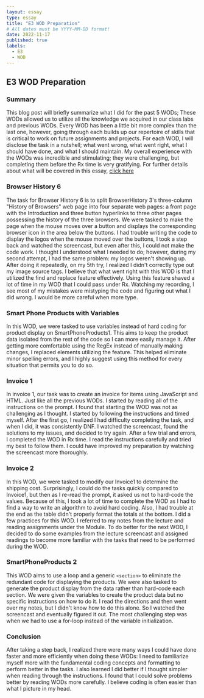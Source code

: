 ```yaml
---
layout: essay
type: essay
title: "E3 WOD Preparation"
# All dates must be YYYY-MM-DD format!
date: 2022-11-17
published: true
labels:
  - E3
  - WOD
---
```


## E3 WOD Preparation

### Summary

This blog post will briefly summarize what I did for the past 5 WODs; These WODs allowed us to utilize all the knowledge we acquired in our class labs and previous WODs. Every WOD has been a little bit more complex than the last one, however, going through each builds up our repertoire of skills that is critical to work on future assignments and projects. For each WOD, I will disclose the task in a nutshell; what went wrong, what went right, what I should have done, and what I should maintain. My overall experience with the WODs was incredible and stimulating; they were challenging, but completing them before the Rx time is very gratifying. For further details about what will be covered in this essay, [click here](https://dport96.github.io/ITM352/morea/060.expressions-operators/experience-preparing-for-WOD.html)
 
### Browser History 6

The task for Browser History 6 is to split BrowserHistory 3's three-column "History of Browsers" web page into four separate web pages: a front page with the Introduction and three button hyperlinks to three other pages possessing the history of the three browsers. We were tasked to make the page when the mouse moves over a button and displays the corresponding browser icon in the area below the buttons. I had trouble writing the code to display the logos when the mouse moved over the buttons, I took a step back and watched the screencast, but even after this, I could not make the code work. I thought I understood what I needed to do; however, during my second attempt, I had the same problem: my logos weren't showing up. After doing it repeatedly, on my 5th try, I realized I didn't correctly type out my image source tags. I believe that what went right with this WOD is that I utilized the find and replace feature effectively. Using this feature shaved a lot of time in my WOD that I could pass under Rx. Watching my recording, I see most of my mistakes were mistyping the code and figuring out what I did wrong. I would be more careful when more type.

### Smart Phone Products with Variables

In this WOD, we were tasked to  use variables instead of hard coding for product display on SmartPhoneProducts1. This aims to keep the product data isolated from the rest of the code so I can more easily manage it. After getting more comfortable using the RegEx instead of manually making changes, I replaced elements utilizing the feature. This helped eliminate minor spelling errors, and I highly suggest using this method for every situation that permits you to do so.

### Invoice 1

In invoice 1, our task was to create an invoice for items using JavaScript and HTML. Just like all the previous WODs. I started by reading all of the instructions on the prompt. I found that starting the WOD was not as challenging as I thought. I started by following the instructions and timed myself. After the first go, I realized I had difficulty completing the task, and when I did, it was consistently DNF. I watched the screencast, found the solutions to my issues, and decided to try again. After a few trial and errors, I completed the WOD in Rx time. I read the instructions carefully and tried my best to follow them. I could have improved my preparation by watching the screencast more thoroughly.

### Invoice 2

In this WOD, we were tasked to modify our Invoice1 to determine the shipping cost. Surprisingly, I could do the tasks quickly compared to Invoice1, but then as I re-read the prompt, it asked us not to hard-code the values. Because of this, I took a lot of time to complete the WOD as  I had to find a way to write an algorithm to avoid hard coding. Also, I had trouble at the end as the table didn't properly format the totals at the bottom. I did a few practices for this WOD. I referred to my notes from the lecture and reading assignments under the Module. To do better for the next WOD, I decided to do some examples from the lecture screencast and assigned readings to become more familiar with the tasks that need to be performed during the WOD.

### SmartPhoneProducts 2

This WOD aims to use a loop and a generic `<section>` to eliminate the redundant code for displaying the products. We were also tasked to generate the product display from the data rather than hard-code each section. We were given the variables to create the product data but no specific instructions on how to do it. I read the directions and then went over my notes, but I didn't know how to do this alone. So I watched the screencast and eventually figured it out. The most challenging step was when we had to use a for-loop instead of the variable initialization.

### Conclusion

After taking a step back, I realized there were many ways I could have done faster and more efficiently when doing these WODs: I need to familiarize myself more with the fundamental coding concepts and formatting to perform better in the tasks. I also learned I did better if I thought simpler when reading through the instructions. I found that I could solve problems better by reading WODs more carefully. I believe coding is often easier than what I picture in my head.
  

